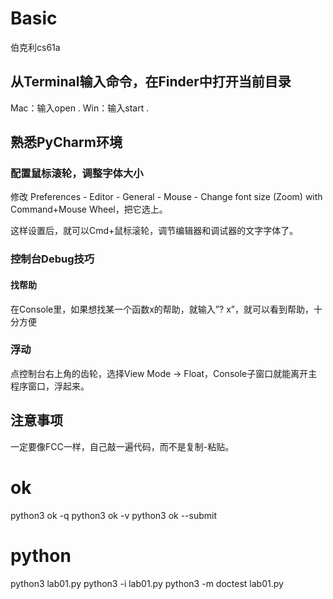 # Basic

伯克利cs61a

## 从Terminal输入命令，在Finder中打开当前目录

Mac：输入open .
Win：输入start .

## 熟悉PyCharm环境

### 配置鼠标滚轮，调整字体大小

修改 Preferences - Editor - General - Mouse - Change font size (Zoom) with Command+Mouse Wheel，把它选上。

这样设置后，就可以Cmd+鼠标滚轮，调节编辑器和调试器的文字字体了。

### 控制台Debug技巧

#### 找帮助

在Console里，如果想找某一个函数x的帮助，就输入”? x”，就可以看到帮助，十分方便

### 浮动

点控制台右上角的齿轮，选择View Mode -> Float，Console子窗口就能离开主程序窗口，浮起来。

## 注意事项

一定要像FCC一样，自己敲一遍代码，而不是复制-粘贴。

# ok

python3 ok -q <specified function>
python3 ok -v
python3 ok --submit

# python

python3 lab01.py
python3 -i lab01.py
python3 -m doctest lab01.py
